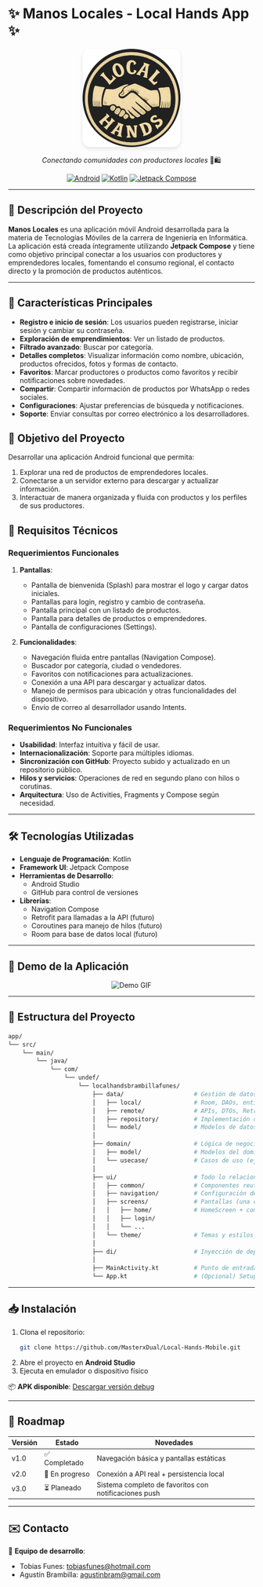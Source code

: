 # ✨ Manos Locales - Local Hands App ✨

<div align="center">
  <img src="app/src/main/res/drawable/localhandslogo.png" alt="Logo" width="200" style="border-radius: 15px; box-shadow: 0 4px 8px rgba(0,0,0,0.1);"/>

  <p align="center">
    <em>Conectando comunidades con productores locales</em> 🌱🛍️
  </p>

[![Android](https://img.shields.io/badge/Android-3DDC84?style=for-the-badge&logo=android&logoColor=white)](https://www.android.com/)
[![Kotlin](https://img.shields.io/badge/Kotlin-7F52FF?style=for-the-badge&logo=kotlin&logoColor=white)](https://kotlinlang.org/)
[![Jetpack Compose](https://img.shields.io/badge/Jetpack%20Compose-4285F4?style=for-the-badge&logo=jetpack-compose&logoColor=white)](https://developer.android.com/jetpack/compose)
</div>

---

## 🚀 Descripción del Proyecto

**Manos Locales** es una aplicación móvil Android desarrollada para la materia de Tecnologías Móviles de la carrera de Ingeniería en Informática. La aplicación está creada íntegramente utilizando **Jetpack Compose** y tiene como objetivo principal conectar a los usuarios con productores y emprendedores locales, fomentando el consumo regional, el contacto directo y la promoción de productos auténticos.

---

## 📌 Características Principales

- **Registro e inicio de sesión**: Los usuarios pueden registrarse, iniciar sesión y cambiar su contraseña.
- **Exploración de emprendimientos**: Ver un listado de productos.
- **Filtrado avanzado**: Buscar por categoría.
- **Detalles completos**: Visualizar información como nombre, ubicación, productos ofrecidos, fotos y formas de contacto.
- **Favoritos**: Marcar productores o productos como favoritos y recibir notificaciones sobre novedades.
- **Compartir**: Compartir información de productos por WhatsApp o redes sociales.
- **Configuraciones**: Ajustar preferencias de búsqueda y notificaciones.
- **Soporte**: Enviar consultas por correo electrónico a los desarrolladores.

## 🎯 Objetivo del Proyecto

Desarrollar una aplicación Android funcional que permita:
1. Explorar una red de productos de emprendedores locales.
2. Conectarse a un servidor externo para descargar y actualizar información.
3. Interactuar de manera organizada y fluida con productos y los perfiles de sus productores.

## 🔧 Requisitos Técnicos

### Requerimientos Funcionales

1. **Pantallas**:
    - Pantalla de bienvenida (Splash) para mostrar el logo y cargar datos iniciales.
    - Pantallas para login, registro y cambio de contraseña.
    - Pantalla principal con un listado de productos.
    - Pantalla para detalles de productos o emprendedores.
    - Pantalla de configuraciones (Settings).

2. **Funcionalidades**:
    - Navegación fluida entre pantallas (Navigation Compose).
    - Buscador por categoría, ciudad o vendedores.
    - Favoritos con notificaciones para actualizaciones.
    - Conexión a una API para descargar y actualizar datos.
    - Manejo de permisos para ubicación y otras funcionalidades del dispositivo.
    - Envío de correo al desarrollador usando Intents.

### Requerimientos No Funcionales

- **Usabilidad**: Interfaz intuitiva y fácil de usar.
- **Internacionalización**: Soporte para múltiples idiomas.
- **Sincronización con GitHub**: Proyecto subido y actualizado en un repositorio público.
- **Hilos y servicios**: Operaciones de red en segundo plano con hilos o corutinas.
- **Arquitectura**: Uso de Activities, Fragments y Compose según necesidad.

___

## 🛠️ Tecnologías Utilizadas

- **Lenguaje de Programación**: Kotlin
- **Framework UI**: Jetpack Compose
- **Herramientas de Desarrollo**:
    - Android Studio
    - GitHub para control de versiones
- **Librerías**:
    - Navigation Compose
    - Retrofit para llamadas a la API (futuro)
    - Coroutines para manejo de hilos (futuro)
    - Room para base de datos local (futuro)

---

## 📱 Demo de la Aplicación

<div align="center">
  <img src="localhandsappvideo.gif" width="300" alt="Demo GIF"/>
</div>

---

## 📂 Estructura del Proyecto

```bash
app/
└── src/
    └── main/
        └── java/
            └── com/
                └── undef/
                    └── localhandsbrambillafunes/
                        ├── data/                    # Gestión de datos: entidades, fuentes, DAOs, repositorios
                        │   ├── local/               # Room, DAOs, entidades DB
                        │   ├── remote/              # APIs, DTOs, Retrofit, etc.
                        │   ├── repository/          # Implementación de repositorios
                        │   └── model/               # Modelos de datos (entidades comunes)
                        │
                        ├── domain/                  # Lógica de negocio y casos de uso
                        │   ├── model/               # Modelos del dominio (si quieres separar de data/model)
                        │   └── usecase/             # Casos de uso (ej: GetProductsUseCase)
                        │
                        ├── ui/                      # Todo lo relacionado a la interfaz
                        │   ├── common/              # Componentes reutilizables (botones, diálogos, etc.)
                        │   ├── navigation/          # Configuración de la navegación y rutas
                        │   ├── screens/             # Pantallas (una carpeta por pantalla, ej: home/, login/)
                        │   │   ├── home/            # HomeScreen + componentes propios
                        │   │   ├── login/
                        │   │   └── ...
                        │   └── theme/               # Temas y estilos
                        │
                        ├── di/                      # Inyección de dependencias (Hilt/Koin modules)
                        │
                        ├── MainActivity.kt          # Punto de entrada
                        └── App.kt                   # (Opcional) Setup Compose y app theme
```

---

## 📥 Instalación

1. Clona el repositorio:
   ```bash
   git clone https://github.com/MasterxDual/Local-Hands-Mobile.git
   ```  
2. Abre el proyecto en **Android Studio**
3. Ejecuta en emulador o dispositivo físico

📦 **APK disponible**: [Descargar versión debug](app/build/outputs/apk/debug/app-debug.apk)

---

## 📅 Roadmap

| Versión | Estado       | Novedades                                                                 |
|---------|--------------|---------------------------------------------------------------------------|
| v1.0    | ✅ Completado | Navegación básica y pantallas estáticas                                   |
| v2.0    | 🚧 En progreso| Conexión a API real + persistencia local                                  |
| v3.0    | ⏳ Planeado   | Sistema completo de favoritos con notificaciones push                     |

---

## ✉️ Contacto

📧 **Equipo de desarrollo**:
- Tobias Funes: [tobiasfunes@hotmail.com](mailto:tobiasfunes@hotmail.com.ar)
- Agustín Brambilla: [agustinbram@gmail.com](mailto:agustinbram@gmail.com)
